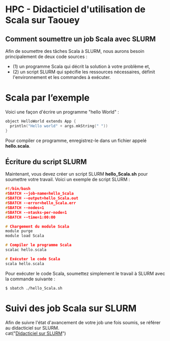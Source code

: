 # HPC - Didacticiel d'utilisation de Scala sur Taouey 

## Comment soumettre un job Scala avec SLURM
Afin de soumettre des tâches Scala à SLURM, nous aurons besoin principalement de deux code sources :

* (1) un programme Scala qui décrit la solution à votre problème et,
* (2) un script SLURM qui spécifie les ressources nécessaires, définit l'environnement et les commandes à exécuter.

# Scala par l’exemple
Voici une façon d'écrire un programme "hello World" :
``` C
object HelloWorld extends App {
  println("Hello world" + args.mkString(" "))
}
```

Pour compiler ce programme, enregistrez-le dans un fichier appelé **hello.scala**.

## Écriture du script SLURM 
Maintenant, vous devez créer un script SLURM **hello_Scala.sh** pour soumettre votre travail. Voici un exemple de script SLURM :

``` C
#!/bin/bash
#SBATCH --job-name=hello_Scala
#SBATCH --output=hello_Scala.out
#SBATCH --error=hello_Scala.err
#SBATCH --nodes=1
#SBATCH --ntasks-per-node=1
#SBATCH --time=1:00:00

# Chargement du module Scala
module purge
module load Scala

# Compiler le programme Scala
scalac hello.scala

# Exécuter le code Scala 
scala hello.scala
```

Pour exécuter le code Scala, soumettez simplement le travail à SLURM avec la commande suivante :
```
$ sbatch ./hello_Scala.sh
```

# Suivi des job Scala sur SLURM
Afin de suivre l'état d'avancement de votre job une fois soumis, se référer au didacticiel sur SLURM.  
cat("[Didacticiel sur SLURM](https://github.com/DiopBabacarEdu/TaoueY-HPC/tree/main/SLURM)")


